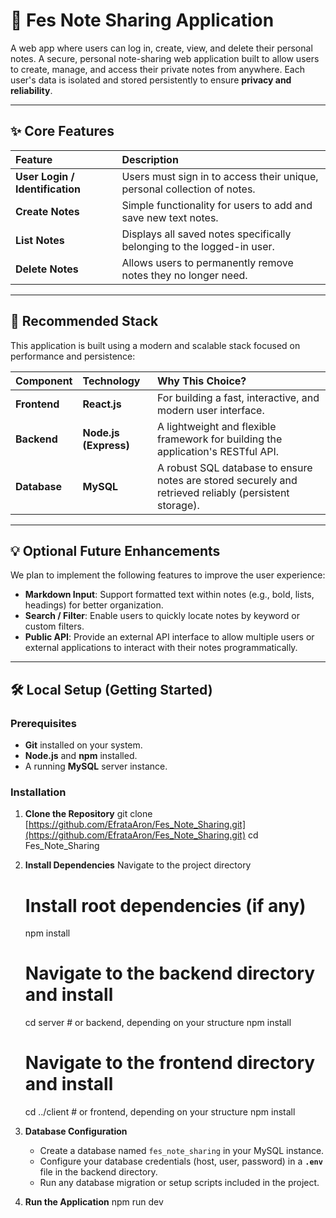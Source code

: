 # 📝 Fes Note Sharing Application
A web app where users can log in, create, view, and delete their personal notes.
A secure, personal note-sharing web application built to allow users to create, manage, and access their private notes from anywhere. Each user's data is isolated and stored persistently to ensure **privacy and reliability**.

---

## ✨ Core Features

| Feature | Description |
| :--- | :--- |
| **User Login / Identification** | Users must sign in to access their unique, personal collection of notes. |
| **Create Notes** | Simple functionality for users to add and save new text notes. |
| **List Notes** | Displays all saved notes specifically belonging to the logged-in user. |
| **Delete Notes** | Allows users to permanently remove notes they no longer need. |

---

## 🚀 Recommended Stack

This application is built using a modern and scalable stack focused on performance and persistence:

| Component | Technology | Why This Choice? |
| :--- | :--- | :--- |
| **Frontend** | **React.js** | For building a fast, interactive, and modern user interface. |
| **Backend** | **Node.js (Express)** | A lightweight and flexible framework for building the application's RESTful API. |
| **Database** | **MySQL** | A robust SQL database to ensure notes are stored securely and retrieved reliably (persistent storage). |

---

## 💡 Optional Future Enhancements

We plan to implement the following features to improve the user experience:

* **Markdown Input**: Support formatted text within notes (e.g., bold, lists, headings) for better organization.
* **Search / Filter**: Enable users to quickly locate notes by keyword or custom filters.
* **Public API**: Provide an external API interface to allow multiple users or external applications to interact with their notes programmatically.

---

## 🛠️ Local Setup (Getting Started)

### Prerequisites

* **Git** installed on your system.
* **Node.js** and **npm** installed.
* A running **MySQL** server instance.

### Installation

1.  **Clone the Repository**
    git clone [https://github.com/EfrataAron/Fes_Note_Sharing.git](https://github.com/EfrataAron/Fes_Note_Sharing.git)
    cd Fes_Note_Sharing
    

2.  **Install Dependencies**
    Navigate to the project directory 
    # Install root dependencies (if any)
    npm install
    # Navigate to the backend directory and install
    cd server # or backend, depending on your structure
    npm install
    # Navigate to the frontend directory and install
    cd ../client # or frontend, depending on your structure
    npm install
    

3.  **Database Configuration**
    * Create a database named `fes_note_sharing` in your MySQL instance.
    * Configure your database credentials (host, user, password) in a **`.env`** file in the backend directory.
    * Run any database migration or setup scripts included in the project.

4.  **Run the Application**
    npm run dev 
    
    
